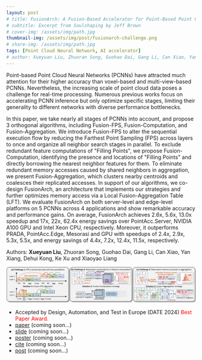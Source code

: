 ```yaml
---
layout: post
# title: FusionArch: A Fusion-Based Accelerator for Point-Based Point Cloud Neural Networks
# subtitle: Excerpt from Soulshaping by Jeff Brown
# cover-img: /assets/img/path.jpg
thumbnail-img: /assets/img/post/fusionarch-challenge.png
# share-img: /assets/img/path.jpg
tags: [Point Cloud Neural Network, AI accelerator]
# author: Xueyuan Liu, Zhuoran Song, Guohao Dai, Gang Li, Can Xiao, Yan Xiang, Dehui Kong, Ke Xu and Xiaoyao Liang
---
```


Point-based Point Cloud Neural Networks (PCNNs) have attracted much attention for their higher accuracy than voxel-based and multi-view-based PCNNs. Nevertheless, the increasing scale of point cloud data poses a challenge for real-time processing. Numerous previous works focus on accelerating PCNN inference but only optimize specific stages, limiting their generality to different networks with diverse performance bottlenecks. 

In this paper, we take nearly all stages of PCNNs into account, and propose 3 orthogonal algorithms, including Fusion-FPS, Fusion-Computation, and Fusion-Aggregation. We introduce Fusion-FPS to alter the sequential execution flow by reducing the Farthest Point Sampling (FPS) across layers to once and organize all neighbor search stages in parallel. To exclude redundant feature computations of "Filling Points", we propose Fusion-Computation, identifying the presence and locations of "Filling Points" and directly borrowing the nearest neighbor features for them. To eliminate redundant memory accesses caused by shared neighbors in aggregation, we present Fusion-Aggregation, which clusters nearby centroids and coalesces their replicated accesses. In support of our algorithms, we co-design FusionArch, an architecture that implements our strategies and further optimizes memory access via a Local Fusion-Aggregation Table (LFT). We evaluate FusionArch on both server-level and edge-level platforms on 5 PCNNs across 4 applications and show remarkable accuracy and performance gains. On average, FusionArch achieves 2.6x, 5.6x, 13.0x speedup and 17x, 22x, 62.4x energy savings over PointAcc.Server, NVIDIA A100 GPU and Intel Xeon CPU, respectively. Moreover, it outperforms PRADA, PointAcc.Edge, Mesorasi and GPU with speedups of 2.4x, 2.9x, 5.3x, 5.5x, and energy savings of 4.4x, 7.2x, 12.4x, 11.5x, respectively.

Authors: **Xueyuan Liu**, Zhuoran Song, Guohao Dai, Gang Li, Can Xiao, Yan Xiang, Dehui Kong, Ke Xu and Xiaoyao Liang


![fusionarch](/assets/img/post/fusionarch-challenge.png)

* Accepted by Design, Automation, and Test in Europe (DATE 2024) <font color=red>Best Paper Award.</font>
* [paper]() (coming soon...)
* [slide]() (coming soon...)
* [poster]() (coming soon...)
* [cite]() (coming soon...)
* [post]() (coming soon...)
